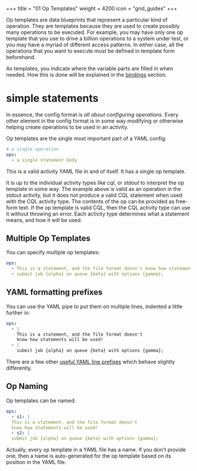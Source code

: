 +++
title = "01 Op Templates"
weight = 4200
icon = "grid_guides"
+++

Op templates are data blueprints that represent a particular kind of operation. They are 
templates because they are used to create possibly many operations to be executed. For example, 
you may have only one op template that you use to drive a billion operations to a system under 
test, or you may have a myriad of different access patterns. In either case, all the 
operations that you want to execute must be defined in template form beforehand.

As templates, you indicate where the variable parts are filled in when needed. How this is done 
will be explained in the [bindings](../03-data-bindings) section.

# simple statements

In essence, the config format is *all about configuring operations*. Every other element in the
config format is in some way modifying or otherwise helping create operations to be used in an
activity.

Op templates are the single most important part of a YAML config.

```yaml
# a single operation
ops:
  - a single statement body
```

This is a valid activity YAML file in and of itself. It has a single op template.

It is up to the individual activity types like _cql_, or _stdout_ to interpret the op template in
some way. The example above is valid as an operation in the stdout activity, but it does not produce
a valid CQL statement when used with the CQL activity type. The contents of the op can be provided
as free-form text. If the op template is valid CQL, then the CQL activity type can use it without
throwing an error. Each activity type determines what a statement means, and how it will be used.

## Multiple Op Templates

You can specify multiple op templates:

```yaml
ops:
  - This is a statement, and the file format doesn't know how statements will be used!
  - submit job {alpha} on queue {beta} with options {gamma};
```

## YAML formatting prefixes

You can use the YAML pipe to put them on multiple lines, indented a little further in:

```yaml
ops:
  - |
    This is a statement, and the file format doesn't
    know how statements will be used!
  - |
    submit job {alpha} on queue {beta} with options {gamma};
```

There are a few other [useful YAML line prefixes](https://yaml.org/spec/1.2.2/#63-line-prefixes) 
which
behave slightly differently.

## Op Naming

Op templates can be named:

```yaml
ops:
  - s1: |
  This is a statement, and the file format doesn't
  know how statements will be used!
  - s2: |
  submit job {alpha} on queue {beta} with options {gamma};
```

Actually, every op template in a YAML file has a name. If you don't provide one, then a name is
auto-generated for the op template based on its position in the YAML file.

